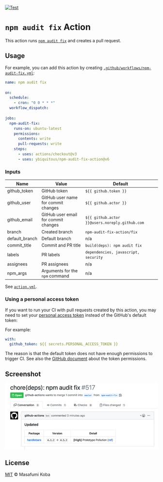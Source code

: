 [![Test](https://github.com/ybiquitous/npm-audit-fix-action/actions/workflows/test.yml/badge.svg)](https://github.com/ybiquitous/npm-audit-fix-action/actions/workflows/test.yml)

# `npm audit fix` Action

This action runs [`npm audit fix`](https://docs.npmjs.com/cli/audit) and creates a pull request.

## Usage

For example, you can add this action by creating [`.github/workflows/npm-audit-fix.yml`](.github/workflows/npm-audit-fix.yml):

```yaml
name: npm audit fix

on:
  schedule:
    - cron: "0 0 * * *"
  workflow_dispatch:

jobs:
  npm-audit-fix:
    runs-on: ubuntu-latest
    permissions:
      contents: write
      pull-requests: write
    steps:
      - uses: actions/checkout@v3
      - uses: ybiquitous/npm-audit-fix-action@v6
```

### Inputs

| Name           | Value                                | Default                                        |
| -------------- | ------------------------------------ | ---------------------------------------------- |
| github_token   | GitHub token                         | `${{ github.token }}`                          |
| github_user    | GitHub user name for commit changes  | `${{ github.actor }}`                          |
| github_email   | GitHub user email for commit changes | `${{ github.actor }}@users.noreply.github.com` |
| branch         | Created branch                       | `npm-audit-fix-action/fix`                     |
| default_branch | Default branch                       | n/a                                            |
| commit_title   | Commit and PR title                  | `build(deps): npm audit fix`                   |
| labels         | PR labels                            | `dependencies, javascript, security`           |
| assignees      | PR assignees                         | n/a                                            |
| npm_args       | Arguments for the `npm` command      | n/a                                            |

See [`action.yml`](action.yml).

### Using a personal access token

If you want to run your CI with pull requests created by this action, you may need to set your [personal access token](https://docs.github.com/en/github/authenticating-to-github/creating-a-personal-access-token) instead of the GitHub's default token:

For example:

```yaml
with:
  github_token: ${{ secrets.PERSONAL_ACCESS_TOKEN }}
```

The reason is that the default token does not have enough permissions to trigger CI.
See also the [GitHub document](https://docs.github.com/en/actions/configuring-and-managing-workflows/authenticating-with-the-github_token#permissions-for-the-github_token) about the token permissions.

## Screenshot

![A pull request created by npm-audit-fix-action](screenshot.png)

## License

[MIT](LICENSE) © Masafumi Koba
